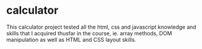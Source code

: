 # calculator
This calculator project tested all the html, css and javascript knowledge and skills that I acquired thusfar in the course, ie. array methods, DOM manipulation as well as HTML and CSS layout skills.